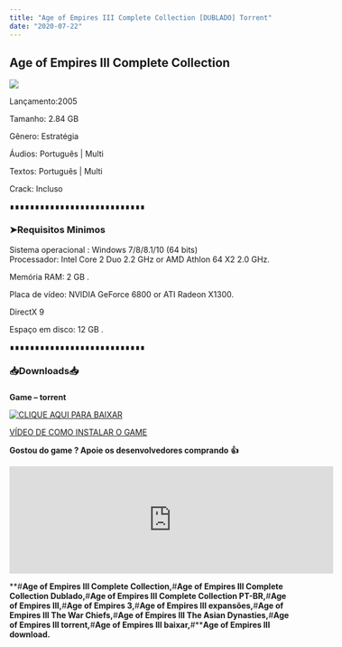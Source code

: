 ```yaml
---
title: "Age of Empires III Complete Collection [DUBLADO] Torrent"
date: "2020-07-22"
---
```


## Age of Empires III Complete Collection

[![](https://1.bp.blogspot.com/-vWrBSTPjidA/XwWAxhGUG_I/AAAAAAAAAy8/-xVuk2vLSh4pLZFVpO0Hb6TOyoJhRUqGACLcBGAsYHQ/s640/Age-of-Empires-3-Complete-Collection-Download-Poster.jpg)](https://1.bp.blogspot.com/-vWrBSTPjidA/XwWAxhGUG_I/AAAAAAAAAy8/-xVuk2vLSh4pLZFVpO0Hb6TOyoJhRUqGACLcBGAsYHQ/s1600/Age-of-Empires-3-Complete-Collection-Download-Poster.jpg)

Lançamento:2005

Tamanho: 2.84 GB

Gênero: Estratégia

Áudios: Português | Multi

Textos: Português | Multi

Crack: Incluso

  

∎∎∎∎∎∎∎∎∎∎∎∎∎∎∎∎∎∎∎∎∎∎∎∎∎∎∎

  

### ➤Requisitos Minimos

Sistema operacional : Windows 7/8/8.1/10 (64 bits)  
Processador: Intel Core 2 Duo 2.2 GHz or AMD Athlon 64 X2 2.0 GHz.

Memória RAM: 2 GB .

Placa de vídeo: NVIDIA GeForce 6800 or ATI Radeon X1300.

DirectX 9

Espaço em disco: 12 GB .

∎∎∎∎∎∎∎∎∎∎∎∎∎∎∎∎∎∎∎∎∎∎∎∎∎∎∎

### 📥Downloads📥

### 

**Game – torrent**

[![](https://1.bp.blogspot.com/-RBh2DeQzAe8/XwRU-bThfxI/AAAAAAAAAyk/mhrHLuqp6DADYjlr9cMsETB9z8v9liz0wCLcBGAsYHQ/s320/3185816cd74683d96d375aa5f1443064.png "CLIQUE AQUI PARA BAIXAR")](https://stfly.me/y0gzOvZ6z)

[VÍDEO DE COMO INSTALAR O GAME](https://www.youtube.com/watch?v=GcUC6r1cW6M)

**Gostou do game ? Apoie os desenvolvedores comprando** **👍**

<iframe frameborder="0" height="190" src="https://store.steampowered.com/widget/105450/" width="574"></iframe>

**#****Age of Empires III Complete Collection,****#****Age of Empires III Complete Collection Dublado,****#****Age of Empires III Complete Collection PT-BR,****#****Age of Empires III,****#****Age of Empires 3,****#****Age of Empires III expansões,****#****Age of Empires III The War Chiefs,****#****Age of Empires III The Asian Dynasties,****#****Age of Empires III torrent,****#****Age of Empires III baixar,****#****Age of Empires III download.**
